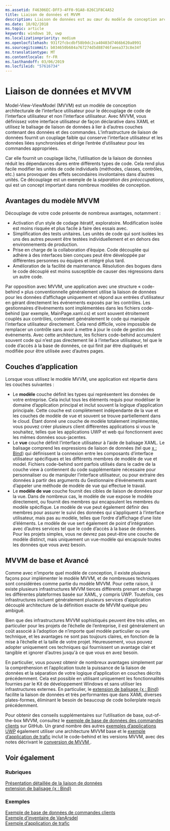 ```yaml
---
ms.assetid: F46306EC-DFF3-4FF0-91A8-826C1F8C4A52
title: Liaison de données et MVVM
description: Liaison de données est au cœur du modèle de conception architecturale de l’interface utilisateur de Model-View-ViewModel (MVVM) et permet à couplage lâche entre le code de l’interface utilisateur et non l’interface utilisateur.
ms.date: 10/02/2018
ms.topic: article
keywords: windows 10, uwp
ms.localizationpriority: medium
ms.openlocfilehash: 931f2fcbcdbf58b9dc2ca40403d7466b620a8991
ms.sourcegitcommit: b034650b684a767274d5d88746faeea373c8e34f
ms.translationtype: MT
ms.contentlocale: fr-FR
ms.lasthandoff: 03/06/2019
ms.locfileid: "57616734"
---
```

# <a name="data-binding-and-mvvm"></a>Liaison de données et MVVM

Model-View-ViewModel (MVVM) est un modèle de conception architecturale de l’interface utilisateur pour le découplage de code de l’interface utilisateur et non l’interface utilisateur. Avec MVVM, vous définissez votre interface utilisateur de façon déclarative dans XAML et utilisez le balisage de liaison de données à lier à d’autres couches contenant des données et des commandes. L’infrastructure de liaison de données fournit un couplage faible qui conserve l’interface utilisateur et les données liées synchronisées et dirige l’entrée d’utilisateur pour les commandes appropriées. 

Car elle fournit un couplage lâche, l’utilisation de la liaison de données réduit les dépendances dures entre différents types de code. Cela rend plus facile modifier les unités de code individuels (méthodes, classes, contrôles, etc.) sans provoquer des effets secondaires involontaires dans d’autres unités. Ce découplage est un exemple de la *séparation des préoccupations*, qui est un concept important dans nombreux modèles de conception. 

## <a name="benefits-of-mvvm"></a>Avantages du modèle MVVM

Découplage de votre code présente de nombreux avantages, notamment :

* Activation d’un style de codage itératif, exploratoire. Modification isolée est moins risquée et plus facile à faire des essais avec.
* Simplification des tests unitaires. Les unités de code qui sont isolées les uns des autres peuvent être testées individuellement et en dehors des environnements de production.
* Prise en charge de la collaboration d’équipe. Code découplée qui adhère à des interfaces bien conçues peut être développée par différentes personnes ou équipes et intégré plus tard.
* Amélioration de la facilité de maintenance. Résolution des bogues dans le code découplé est moins susceptible de causer des régressions dans un autre code.

Par opposition avec MVVM, une application avec une structure « code-behind » plus conventionnelle généralement utilise la liaison de données pour les données d’affichage uniquement et répond aux entrées d’utilisateur en gérant directement les événements exposés par les contrôles. Les gestionnaires d’événements sont implémentées dans les fichiers code-behind (par exemple, MainPage.xaml.cs) et sont souvent étroitement couplés aux contrôles, contenant généralement le code qui manipule l’interface utilisateur directement. Cela rend difficile, voire impossible de remplacer un contrôle sans avoir à mettre à jour le code de gestion des événements. Avec cette architecture, les fichiers code-behind accumulent souvent code qui n’est pas directement lié à l’interface utilisateur, tel que le code d’accès à la base de données, ce qui finit par être dupliqués et modifiée pour être utilisée avec d’autres pages.

## <a name="app-layers"></a>Couches d’application

Lorsque vous utilisez le modèle MVVM, une application est répartie dans les couches suivantes :

* Le **modèle** couche définit les types qui représentent les données de votre entreprise. Cela inclut tous les éléments requis pour modéliser le domaine d’application principal et inclut souvent la logique d’application principale. Cette couche est complètement indépendante de la vue et les couches de modèle de vue et souvent se trouve partiellement dans le cloud. Étant donné une couche de modèle totalement implémentée, vous pouvez créer plusieurs client différentes applications si vous le souhaitez, telles que les applications UWP et web qui fonctionnent avec les mêmes données sous-jacentes.
* Le **vue** couche définit l’interface utilisateur à l’aide de balisage XAML. Le balisage comprend les expressions de liaison de données (tel que [x : Bind](https://docs.microsoft.com/windows/uwp/xaml-platform/x-bind-markup-extension)) qui définissent la connexion entre les composants d’interface utilisateur spécifiques et les différents membres de modèle de vue et model. Fichiers code-behind sont parfois utilisés dans le cadre de la couche view à contiennent du code supplémentaire nécessaire pour personnaliser ou de manipuler l’interface utilisateur, ou pour extraire des données à partir des arguments du Gestionnaire d’événements avant d’appeler une méthode de modèle de vue qui effectue le travail. 
* Le **modèle de vue** couche fournit des cibles de liaison de données pour la vue. Dans de nombreux cas, le modèle de vue expose le modèle directement, ou fournit des membres qui encapsulent les membres du modèle spécifique. Le modèle de vue peut également définir des membres pour assurer le suivi des données qui s’appliquent à l’interface utilisateur, mais pas au modèle, telles que l’ordre d’affichage d’une liste d’éléments. Le modèle de vue sert également de point d’intégration avec d’autres services tel que le code d’accès à la base de données. Pour les projets simples, vous ne devrez pas peut-être une couche de modèle distinct, mais uniquement un vue-modèle qui encapsule toutes les données que vous avez besoin. 

## <a name="basic-and-advanced-mvvm"></a>MVVM de base et Avancé

Comme avec n’importe quel modèle de conception, il existe plusieurs façons pour implémenter le modèle MVVM, et de nombreuses techniques sont considérées comme partie du modèle MVVM. Pour cette raison, il existe plusieurs infrastructures MVVM tierces différents prenant en charge les différentes plateformes basée sur XAML, y compris UWP. Toutefois, ces infrastructures incluent généralement plusieurs services d’application découplé architecture de la définition exacte de MVVM quelque peu ambiguë. 

Bien que des infrastructures MVVM sophistiqués peuvent être très utiles, en particulier pour les projets de l’échelle de l’entreprise, il est généralement un coût associé à l’adoption de n’importe quel modèle particulier ou une technique, et les avantages ne sont pas toujours claires, en fonction de la mise à l’échelle et la taille de votre projet. Heureusement, vous pouvez adopter uniquement ces techniques qui fournissent un avantage clair et tangible et ignorer d’autres jusqu'à ce que vous en avez besoin. 

En particulier, vous pouvez obtenir de nombreux avantages simplement par la compréhension et l’application toute la puissance de la liaison de données et la séparation de votre logique d’application en couches décrits précédemment. Cela est possible en utilisant uniquement les fonctionnalités fournies par le Kit de développement Windows et sans utiliser les infrastructures externes. En particulier, le [extension de balisage {x : Bind}](https://docs.microsoft.com/windows/uwp/xaml-platform/x-bind-markup-extension) facilite la liaison de données et très performantes que dans XAML diverses plates-formes, éliminant le besoin de beaucoup de code boilerplate requis précédemment.

Pour obtenir des conseils supplémentaires sur l’utilisation de base, out-of-the-box MVVM, consultez le [exemple de base de données des commandes clients](https://github.com/Microsoft/Windows-appsample-customers-orders-database) sur GitHub. Un grand nombre des autres [exemples d’applications UWP](https://github.com/Microsoft?q=windows-appsample
) également utiliser une architecture MVVM base et le [exemple d’application de trafic](https://github.com/Microsoft/Windows-appsample-trafficapp) inclut le code-behind et les versions MVVM, avec des notes décrivant le [conversion de MVVM ](https://github.com/Microsoft/Windows-appsample-trafficapp/blob/MVVM/MVVM.md). 

## <a name="see-also"></a>Voir également

### <a name="topics"></a>Rubriques

[Présentation détaillée de la liaison de données](https://docs.microsoft.com/windows/uwp/data-binding/data-binding-in-depth)  
[extension de balisage {x : Bind}](https://docs.microsoft.com/windows/uwp/xaml-platform/x-bind-markup-extension)  

### <a name="samples"></a>Exemples

[Exemple de base de données de commandes clients](https://github.com/Microsoft/Windows-appsample-customers-orders-database)  
[Exemple d’inventaire de VanArsdel](https://github.com/Microsoft/InventorySample)  
[Exemple d’application de trafic](https://github.com/Microsoft/Windows-appsample-trafficapp)  
